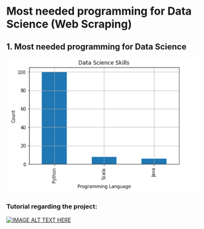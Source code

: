 # Most needed programming for Data Science (Web Scraping)

## 1. Most needed programming for Data Science
![alt text](https://github.com/joyabhishek/DataScienceProjects/blob/main/Data%20Science%20programming%20language/Capture.PNG " ")

### Tutorial regarding the project: 

[![IMAGE ALT TEXT HERE](https://img.youtube.com/vi/y-QBldAM3Zo/0.jpg)](https://youtu.be/y-QBldAM3Zo)

